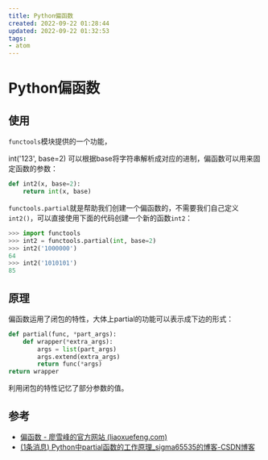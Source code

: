 ```yaml
---
title: Python偏函数
created: 2022-09-22 01:28:44
updated: 2022-09-22 01:32:53
tags: 
- atom
---
```


# Python偏函数

## 使用

`functools`模块提供的一个功能，

int('123', base=2) 可以根据base将字符串解析成对应的进制，偏函数可以用来固定函数的参数：

```python
def int2(x, base=2):
    return int(x, base)
```

`functools.partial`就是帮助我们创建一个偏函数的，不需要我们自己定义`int2()`，可以直接使用下面的代码创建一个新的函数`int2`：

```python
>>> import functools
>>> int2 = functools.partial(int, base=2)
>>> int2('1000000')
64
>>> int2('1010101')
85
```

## 原理

偏函数运用了闭包的特性，大体上partial的功能可以表示成下边的形式：

```python
def partial(func, *part_args):
    def wrapper(*extra_args):
        args = list(part_args)
        args.extend(extra_args)
        return func(*args)
return wrapper
```

利用闭包的特性记忆了部分参数的值。

## 参考

- [偏函数 - 廖雪峰的官方网站 (liaoxuefeng.com)](https://www.liaoxuefeng.com/wiki/1016959663602400/1017454145929440)
- [(1条消息) Python中partial函数的工作原理_sigma65535的博客-CSDN博客](https://blog.csdn.net/u010301542/article/details/78376279)
